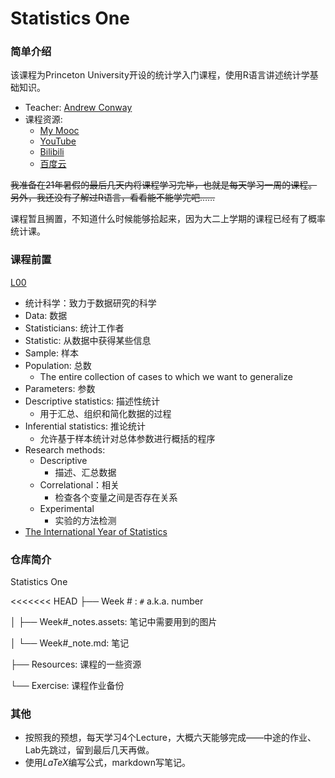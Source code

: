 # Statistics One

### 简单介绍

该课程为Princeton University开设的统计学入门课程，使用R语言讲述统计学基础知识。

* Teacher: [Andrew Conway](https://www.cgu.edu/people/andrew-conway/)
* 课程资源:
  * [My Mooc](https://www.my-mooc.com/zh/mooc/stats1/)
  * [YouTube](https://www.youtube.com/watch?v=VJlpQs4a5LI)
  * [Bilibili](https://www.bilibili.com/video/BV1sy4y1e7Eg)
  * [百度云](https://pan.baidu.com/s/1nt2s7R7?_at_=1629445468176#list/path=%2F&parentPath=%2Fsharelink3442679539-488096585883327)

~~我准备在21年暑假的最后几天内将课程学习完毕，也就是每天学习一周的课程。~~
~~另外，我还没有了解过R语言，看看能不能学完吧……~~

课程暂且搁置，不知道什么时候能够拾起来，因为大二上学期的课程已经有了概率统计课。

### 课程前置

[L00](./Resources/Stats1.13.L00.AIR.pdf)

* 统计科学：致力于数据研究的科学
* Data: 数据
* Statisticians: 统计工作者
* Statistic: 从数据中获得某些信息
* Sample: 样本
* Population: 总数
  * The entire collection of cases to which we want to generalize
* Parameters: 参数
* Descriptive statistics: 描述性统计
  * 用于汇总、组织和简化数据的过程
* Inferential statistics: 推论统计
  * 允许基于样本统计对总体参数进行概括的程序
* Research methods:
  * Descriptive
    * 描述、汇总数据
  * Correlational：相关
    * 检查各个变量之间是否存在关系
  * Experimental
    * 实验的方法检测
* [The International Year of Statistics](https://www.statistics2013.org)

### 仓库简介

Statistics One

<<<<<<< HEAD
├── Week # :  `#` a.k.a. number

│     ├── Week#\_notes.assets: 笔记中需要用到的图片

│     └── Week#\_note.md: 笔记

├── Resources: 课程的一些资源

└── Exercise: 课程作业备份

### 其他

* 按照我的预想，每天学习4个Lecture，大概六天能够完成——中途的作业、Lab先跳过，留到最后几天再做。
* 使用$LaTeX$编写公式，markdown写笔记。

